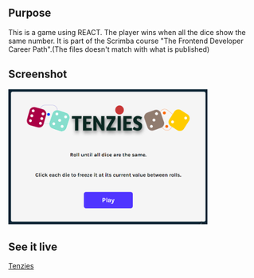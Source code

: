 ## Purpose 
This is a game using REACT. The player wins when all the dice show the same number. It is part of the Scrimba course "The Frontend Developer Career Path".(The files doesn't match with what is published)

## Screenshot
<img src="TENZIES.PNG" width="400px">

## See it live
<a href="https://rad-raindrop-558d6a.netlify.app/">Tenzies</a>

